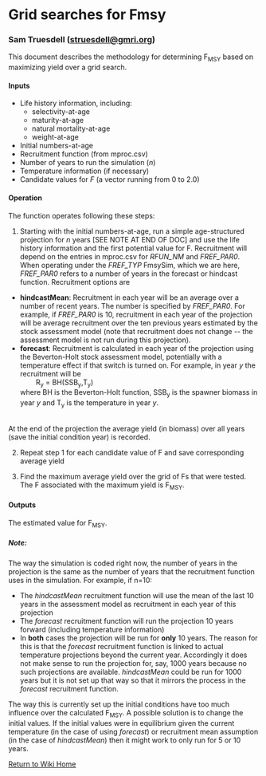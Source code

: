 
# Grid searches for Fmsy
### Sam Truesdell (struesdell@gmri.org)

This document describes the methodology for determining F<sub>MSY</sub> based on maximizing yield over a grid search.


#### Inputs

* Life history information, including:
  * selectivity-at-age
  * maturity-at-age
  * natural mortality-at-age
  * weight-at-age
* Initial numbers-at-age
* Recruitment function (from mproc.csv)
* Number of years to run the simulation (*n*)
* Temperature information (if necessary)
* Candidate values for *F* (a vector running from 0 to 2.0)

#### Operation
The function operates following these steps:
1. Starting with the initial numbers-at-age, run a simple age-structured projection for *n* years [SEE NOTE AT END OF DOC] and use the life history information and the first potential value for F. Recruitment will depend on the entries in mproc.csv for *RFUN_NM* and *FREF_PAR0*. When operating under the *FREF_TYP* FmsySim, which we are here, *FREF_PAR0* refers to a number of years in the forecast or hindcast function. Recruitment options are
  * **hindcastMean**: Recruitment in each year will be an average over a number of recent years. The number is specified by *FREF_PAR0*. For example, if *FREF_PAR0* is 10, recruitment in each year of the projection will be average recruitment over the ten previous years estimated by the stock assessment model (note that recruitment does not change -- the assessment model is not run during this projection).
  * **forecast**: Recruitment is calculated in each year of the projection using the Beverton-Holt stock assessment model, potentially with a temperature effect if that switch is turned on.  For example, in year *y* the recruitment will be<br/>
  &nbsp;&nbsp;&nbsp;&nbsp;&nbsp;&nbsp;&nbsp;&nbsp;R<sub>y</sub> = BH(SSB<sub>y</sub>,T<sub>y</sub>)<br/>
  where BH is the Beverton-Holt function, SSB<sub>y</sub> is the spawner biomass in year *y* and T<sub>y</sub> is the temperature in year *y*.

  <br/>At the end of the projection the average yield (in biomass) over all years (save the initial condition year) is recorded.

2. Repeat step 1 for each candidate value of F and save corresponding average yield

3. Find the maximum average yield over the grid of Fs that were tested.  The F associated with the maximum yield is F<sub>MSY</sub>.


#### Outputs
The estimated value for F<sub>MSY</sub>.

##### Note:
The way the simulation is coded right now, the number of years in the projection is the same as the number of years that the recruitment function uses in the simulation. For example, if n=10:
  * The *hindcastMean* recruitment function will use the mean of the last 10 years in the assessment model as recruitment in each year of this projection
  * The *forecast* recruitment function will run the projection 10 years forward (including temperature information)
  * In **both** cases the projection will be run for **only** 10 years. The reason for this is that the *forecast* recruitment function is linked to actual temperature projections beyond the current year. Accordingly it does not make sense to run the projection for, say, 1000 years because no such projections are available. *hindcastMean* could be run for 1000 years but it is not set up that way so that it mirrors the process in the *forecast* recruitment function.

The way this is currently set up the initial conditions have too much influence over the calculated F<sub>MSY</sub>. A possible solution is to change the initial values. If the initial values were in equilibrium given the current temperature (in the case of using *forecast*) or recruitment mean assumption (in the case of *hindcastMean*) then it might work to only run for 5 or 10 years.

[Return to Wiki Home](https://github.com/thefaylab/groundfish-MSE/wiki)

